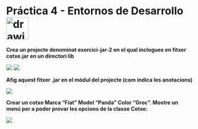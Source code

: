 # Práctica 4 - Entornos de Desarrollo    <img src="https://pbs.twimg.com/profile_images/603270390476120064/HpKRMIqB_400x400.png" alt="drawing" width="60"/>

**Crea un projecte denominat exercici-jar-2 en el qual inclogues en fitxer cotxe.jar en un directori lib**

<img src="./Practica4/Pr4_caps/1.png">

<img src="./Practica4/Pr4_caps/2.png">

**Afig aquest fitxer .jar en el mòdul del projecte (com indica les anotacions)**

<img src="./Practica4/Pr4_caps/3.png">

**Crear un cotxe Marca “Fiat” Model “Panda” Color “Groc”. Mostre un menú per a poder provar les opcions de la classe Cotxe:**

<img src="./Practica4/Pr4_caps/4.png">

